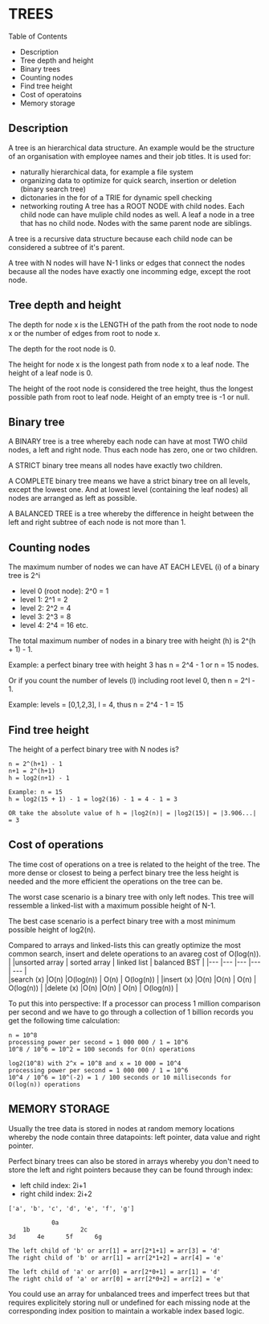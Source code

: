 # TREES
Table of Contents
* Description
* Tree depth and height
* Binary trees
* Counting nodes
* Find tree height
* Cost of operatoins
* Memory storage

## Description
A tree is an hierarchical data structure. An example would be the structure of an organisation with employee names and their job titles. It is used for:
- naturally hierarchical data, for example a file system
- organizing data to optimize for quick search, insertion or deletion (binary search tree)
- dictonaries in the for of a TRIE for dynamic spell checking
- networking routing
A tree has a ROOT NODE with child nodes. Each child node can have muliple child nodes as well. A leaf a node in a tree that has no child node. Nodes with the same parent node are siblings.

A tree is a recursive data structure because each child node can be considered a subtree of it's parent.

A tree with N nodes will have N-1 links or edges that connect the nodes because all the nodes have exactly one incomming edge, except the root node.

## Tree depth and height
The depth for node x is the LENGTH of the path from the root node to node x or the number of edges from root to node x.

The depth for the root node is 0.

The height for node x is the longest path from node x to a leaf node. The height of a leaf node is 0. 

The height of the root node is considered the tree height, thus the longest possible path from root to leaf node. Height of an empty tree is -1 or null.

## Binary tree
A BINARY tree is a tree whereby each node can have at most TWO child nodes, a left and right node. Thus each node has zero, one or two children. 

A STRICT binary tree means all nodes have exactly two children.

A COMPLETE binary tree means we have a strict binary tree on all levels, except the lowest one. And at lowest level (containing the leaf nodes) all nodes are arranged as left as possible.

A BALANCED TREE is a tree whereby the difference in height between the left and right subtree of each node is not more than 1.

## Counting nodes
The maximum number of nodes we can have AT EACH LEVEL (i) of a binary tree is 2^i
- level 0 (root node): 2^0 = 1 
- level 1: 2^1 = 2
- level 2: 2^2 = 4
- level 3: 2^3 = 8
- level 4: 2^4 = 16
etc.

The total maximum number of nodes in a binary tree with height (h) is 2^(h + 1) - 1.

Example: a perfect binary tree with height 3 has n = 2^4 - 1 or n = 15 nodes. 

Or if you count the number of levels (l) including root level 0, then n = 2^l - 1. 

Example: levels = [0,1,2,3], l = 4, thus n = 2^4 - 1 = 15

## Find tree height
The height of a perfect binary tree with N nodes is?
```
n = 2^(h+1) - 1
n+1 = 2^(h+1)
h = log2(n+1) - 1

Example: n = 15
h = log2(15 + 1) - 1 = log2(16) - 1 = 4 - 1 = 3

OR take the absolute value of h = |log2(n)| = |log2(15)| = |3.906...| = 3
```
## Cost of operations
The time cost of operations on a tree is related to the height of the tree. The more dense or closest to being a perfect binary tree the less height is needed and the more efficient the operations on the tree can be.

The worst case scenario is a binary tree with only left nodes. This tree will ressemble a linked-list with a maximum possible height of N-1.

The best case scenario is a perfect binary tree with a most minimum possible height of log2(n).  

Compared to arrays and linked-lists this can greatly optimize the most common search, insert and delete operations to an avareg cost of O(log(n)).
|           |unsorted array | sorted array | linked list | balanced BST |
|---        |---            |---           |---          | ---          |    
|search (x) |O(n)           |O(log(n))     | O(n)        | O(log(n))    | 
|insert (x) |O(n)           |O(n)          | O(n)        | O(log(n))    |
|delete (x) |O(n)           |O(n)          | O(n)        | O(log(n))    |

To put this into perspective: If a processor can process 1 million comparison per second and we have to go through a collection of 1 billion records you get the following time calculation: 
```
n = 10^8
processing power per second = 1 000 000 / 1 = 10^6
10^8 / 10^6 = 10^2 = 100 seconds for O(n) operations

log2(10^8) with 2^x = 10^8 and x = 10 000 = 10^4
processing power per second = 1 000 000 / 1 = 10^6
10^4 / 10^6 = 10^(-2) = 1 / 100 seconds or 10 milliseconds for O(log(n)) operations

````
## MEMORY STORAGE
Usually the tree data is stored in nodes at random memory locations whereby the node contain three datapoints: left pointer, data value and right pointer. 

Perfect binary trees can also be stored in arrays whereby you don't need to store the left and right pointers because they can be found through index: 
- left child index: 2i+1 
- right child index: 2i+2

```
['a', 'b', 'c', 'd', 'e', 'f', 'g']

		    0a
    1b				2c
3d		4e		5f		6g

The left child of 'b' or arr[1] = arr[2*1+1] = arr[3] = 'd'
The right child of 'b' or arr[1] = arr[2*1+2] = arr[4] = 'e'

The left child of 'a' or arr[0] = arr[2*0+1] = arr[1] = 'd'
The right child of 'a' or arr[0] = arr[2*0+2] = arr[2] = 'e'
```
You could use an array for unbalanced trees and imperfect trees but that requires explicitely storing null or undefined for each missing node at the corresponding index position to maintain a workable index based logic. 